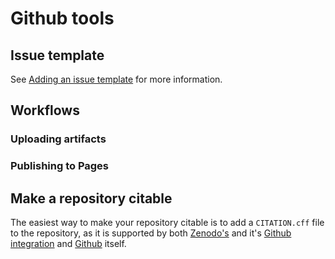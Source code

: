 # Github tools

## Issue template
See [Adding an issue template](https://docs.github.com/en/communities/using-templates-to-encourage-useful-issues-and-pull-requests/configuring-issue-templates-for-your-repository) for more information.


## Workflows


### Uploading artifacts

### Publishing to Pages


## Make a repository citable
The easiest way to make your repository citable is to add a `CITATION.cff` file to the repository, as it is supported by both 
[Zenodo's](https://zenodo.org/) and it's [Github integration](https://docs.github.com/en/repositories/archiving-a-github-repository/referencing-and-citing-content) and [Github](https://docs.github.com/en/repositories/managing-your-repositorys-settings-and-features/customizing-your-repository/about-citation-files) itself.

